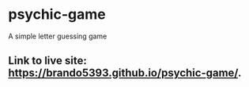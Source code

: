 # psychic-game
A simple letter guessing game
## Link to live site: https://brando5393.github.io/psychic-game/.
